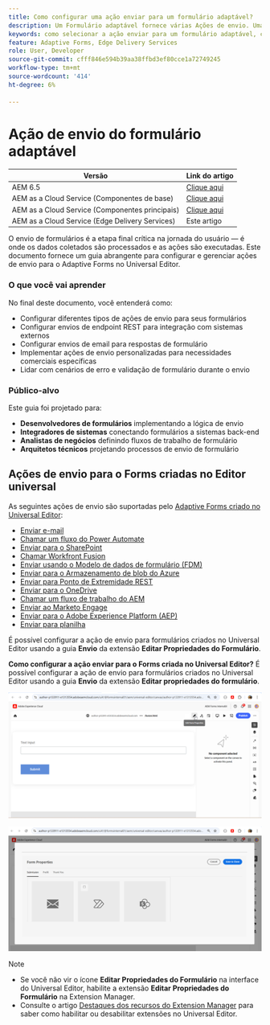 ```yaml
---
title: Como configurar uma ação enviar para um formulário adaptável?
description: Um Formulário adaptável fornece várias Ações de envio. Uma Ação de envio define como um Formulário adaptável é processado após o envio. Você pode usar as Ações de envio integradas ou criar as suas próprias ações.
keywords: como selecionar a ação enviar para um formulário adaptável, conectar um formulário adaptável à lista do sharepoint, conectar um formulário adaptável à biblioteca de documentos do sharepoint, conectar um formulário adaptável ao modelo de dados de formulário (FDM)
feature: Adaptive Forms, Edge Delivery Services
role: User, Developer
source-git-commit: cfff846e594b39aa38ffbd3ef80cce1a72749245
workflow-type: tm+mt
source-wordcount: '414'
ht-degree: 6%

---
```


# Ação de envio do formulário adaptável

| Versão | Link do artigo |
|---------|-----------------------------|
| AEM 6.5 | [Clique aqui](https://experienceleague.adobe.com/docs/experience-manager-65/forms/adaptive-forms-basic-authoring/configuring-submit-actions.html?lang=pt-BR) |
| AEM as a Cloud Service (Componentes de base) | [Clique aqui](/help/forms/configuring-submit-actions.md) |
| AEM as a Cloud Service (Componentes principais) | [Clique aqui](/help/forms/configure-submit-actions-core-components.md) |
| AEM as a Cloud Service (Edge Delivery Services) | Este artigo |


O envio de formulários é a etapa final crítica na jornada do usuário — é onde os dados coletados são processados e as ações são executadas. Este documento fornece um guia abrangente para configurar e gerenciar ações de envio para o Adaptive Forms no Universal Editor.

### O que você vai aprender

No final deste documento, você entenderá como:

- Configurar diferentes tipos de ações de envio para seus formulários
- Configurar envios de endpoint REST para integração com sistemas externos
- Configurar envios de email para respostas de formulário
- Implementar ações de envio personalizadas para necessidades comerciais específicas
- Lidar com cenários de erro e validação de formulário durante o envio

### Público-alvo

Este guia foi projetado para:

- **Desenvolvedores de formulários** implementando a lógica de envio
- **Integradores de sistemas** conectando formulários a sistemas back-end
- **Analistas de negócios** definindo fluxos de trabalho de formulário
- **Arquitetos técnicos** projetando processos de envio de formulário

## Ações de envio para o Forms criadas no Editor universal

As seguintes ações de envio são suportadas pelo [Adaptive Forms criado no Universal Editor](/help/edge/docs/forms/universal-editor/create-forms.md):

- [Enviar e-mail](/help/forms/configure-submit-action-send-email.md)
- [Chamar um fluxo do Power Automate](/help/forms/forms-microsoft-power-automate-integration.md)
- [Enviar para o SharePoint](/help/forms/configure-submit-action-sharepoint.md)
- [Chamar Workfront Fusion](/help/forms/submit-adaptive-form-to-workfront-fusion.md)
- [Enviar usando o Modelo de dados de formulário (FDM)](/help/forms/integrate-adaptive-form-with-fdm.md)
- [Enviar para o Armazenamento de blob do Azure](/help/forms/configure-submit-action-azure-blob-storage.md)
- [Enviar para Ponto de Extremidade REST](/help/forms/configure-submit-action-restpoint.md)
- [Enviar para o OneDrive](/help/forms/configure-submit-action-onedrive.md)
- [Chamar um fluxo de trabalho do AEM](/help/forms/configure-submit-action-workflow.md)
- [Enviar ao Marketo Engage](/help/forms/submit-adaptive-form-to-marketo-engage.md)
- [Enviar para o Adobe Experience Platform (AEP)](/help/forms/aem-forms-aep-connector.md)
- [Enviar para planilha](/help/forms/forms-submission-service.md)

<!--You can also submit an Adaptive Form in the Universal Editor to other storage or CRM integrations:

* [Connect Adaptive Form to Salesforce](/help/forms/aem-forms-salesforce-integration.md)
* [Connect an Adaptive Form to Microsoft&reg; Dynamics OData](/help/forms/ms-dynamics-odata-configuration.md)-->

É possível configurar a ação de envio para formulários criados no Universal Editor usando a guia **Envio** da extensão **Editar Propriedades do Formulário**.

**Como configurar a ação enviar para o Forms criada no Universal Editor?**
É possível configurar a ação de envio para formulários criados no Universal Editor usando a guia **Envio** da extensão **Editar propriedades do formulário**.

![Ícone de propriedades do formulário](/help/forms/assets/ue-form-properties-icon.png)

![Propriedades de Formulário do Editor Universal](/help/forms/assets/ue-form-properties.png)

>[!NOTE]
>
> - Se você não vir o ícone **Editar Propriedades do Formulário** na interface do Universal Editor, habilite a extensão **Editar Propriedades do Formulário** na Extension Manager.
> - Consulte o artigo [Destaques dos recursos do Extension Manager](https://developer.adobe.com/uix/docs/extension-manager/feature-highlights/#enablingdisabling-extensions) para saber como habilitar ou desabilitar extensões no Universal Editor.



